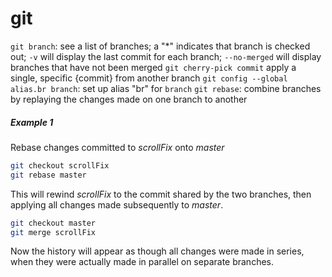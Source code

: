 # git

`git branch`: see a list of branches; a "*" indicates that branch is checked out; `-v` will display the last commit for each branch; `--no-merged` will display branches that have not been merged
`git cherry-pick commit` apply a single, specific {commit} from another branch
`git config --global alias.br branch`: set up alias "br" for `branch`
`git rebase`: combine branches by replaying the changes made on one branch to another

##### Example 1
Rebase changes committed to _scrollFix_ onto _master_
```sh
git checkout scrollFix
git rebase master
```
This will rewind _scrollFix_ to the commit shared by the two branches, then applying all changes made subsequently to _master_. 

```sh
git checkout master
git merge scrollFix
```
Now the history will appear as though all changes were made in series, when they were actually made in parallel on separate branches.



